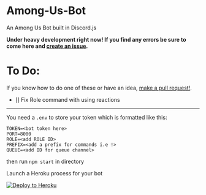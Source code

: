 # Among-Us-Bot
An Among Us Bot built in Discord.js

**Under heavy development right now! If you find any errors be sure to come here and [create an issue](https://github.com/MrAuro/Among-Us-Bot/issues/new/choose).**

# To Do:
If you know how to do one of these or have an idea, [make a pull request!](https://github.com/MrAuro/Among-Us-Bot/pulls).

- [] Fix Role command with using reactions

---


You need a `.env` to store your token which is formatted like this:

```
TOKEN=<bot token here>
PORT=8000
ROLE=<add ROLE ID>
PREFIX=<add a prefix for commands i.e !>
QUEUE=<add ID for queue channel>
```

then run `npm start` in directory

Launch a Heroku process for your bot
<p><a href="https://heroku.com/deploy" rel="nofollow"><img src="https://camo.githubusercontent.com/c0824806f5221ebb7d25e559568582dd39dd1170/68747470733a2f2f7777772e6865726f6b7563646e2e636f6d2f6465706c6f792f627574746f6e2e706e67" alt="Deploy to Heroku" data-canonical-src="https://www.herokucdn.com/deploy/button.png" style="max-width:100%;"></a></p>

